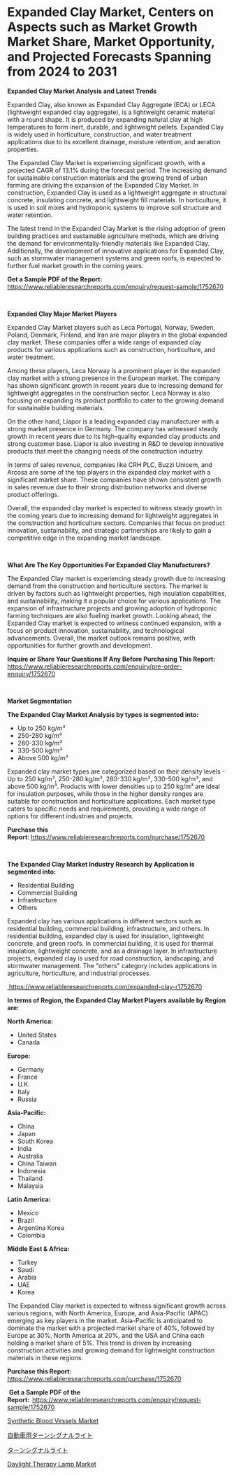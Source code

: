 <p><h1>Expanded Clay Market, Centers on Aspects such as Market Growth Market Share, Market Opportunity, and Projected Forecasts Spanning from 2024 to 2031</h1></p><p><strong>Expanded Clay Market Analysis and Latest Trends</strong></p>
<p><p>Expanded Clay, also known as Expanded Clay Aggregate (ECA) or LECA (lightweight expanded clay aggregate), is a lightweight ceramic material with a round shape. It is produced by expanding natural clay at high temperatures to form inert, durable, and lightweight pellets. Expanded Clay is widely used in horticulture, construction, and water treatment applications due to its excellent drainage, moisture retention, and aeration properties.</p><p>The Expanded Clay Market is experiencing significant growth, with a projected CAGR of 13.1% during the forecast period. The increasing demand for sustainable construction materials and the growing trend of urban farming are driving the expansion of the Expanded Clay Market. In construction, Expanded Clay is used as a lightweight aggregate in structural concrete, insulating concrete, and lightweight fill materials. In horticulture, it is used in soil mixes and hydroponic systems to improve soil structure and water retention.</p><p>The latest trend in the Expanded Clay Market is the rising adoption of green building practices and sustainable agriculture methods, which are driving the demand for environmentally-friendly materials like Expanded Clay. Additionally, the development of innovative applications for Expanded Clay, such as stormwater management systems and green roofs, is expected to further fuel market growth in the coming years.</p></p>
<p><strong>Get a Sample PDF of the Report:&nbsp;</strong> <a href="https://www.reliableresearchreports.com/enquiry/request-sample/1752670">https://www.reliableresearchreports.com/enquiry/request-sample/1752670</a></p>
<p>&nbsp;</p>
<p><strong>Expanded Clay Major Market Players</strong></p>
<p><p>Expanded Clay Market players such as Leca Portugal, Norway, Sweden, Poland, Denmark, Finland, and Iran are major players in the global expanded clay market. These companies offer a wide range of expanded clay products for various applications such as construction, horticulture, and water treatment.</p><p>Among these players, Leca Norway is a prominent player in the expanded clay market with a strong presence in the European market. The company has shown significant growth in recent years due to increasing demand for lightweight aggregates in the construction sector. Leca Norway is also focusing on expanding its product portfolio to cater to the growing demand for sustainable building materials.</p><p>On the other hand, Liapor is a leading expanded clay manufacturer with a strong market presence in Germany. The company has witnessed steady growth in recent years due to its high-quality expanded clay products and strong customer base. Liapor is also investing in R&D to develop innovative products that meet the changing needs of the construction industry.</p><p>In terms of sales revenue, companies like CRH PLC, Buzzi Unicem, and Arcosa are some of the top players in the expanded clay market with a significant market share. These companies have shown consistent growth in sales revenue due to their strong distribution networks and diverse product offerings.</p><p>Overall, the expanded clay market is expected to witness steady growth in the coming years due to increasing demand for lightweight aggregates in the construction and horticulture sectors. Companies that focus on product innovation, sustainability, and strategic partnerships are likely to gain a competitive edge in the expanding market landscape.</p></p>
<p>&nbsp;</p>
<p><strong>What Are The Key Opportunities For Expanded Clay Manufacturers?</strong></p>
<p><p>The Expanded Clay market is experiencing steady growth due to increasing demand from the construction and horticulture sectors. The market is driven by factors such as lightweight properties, high insulation capabilities, and sustainability, making it a popular choice for various applications. The expansion of infrastructure projects and growing adoption of hydroponic farming techniques are also fueling market growth. Looking ahead, the Expanded Clay market is expected to witness continued expansion, with a focus on product innovation, sustainability, and technological advancements. Overall, the market outlook remains positive, with opportunities for further growth and development.</p></p>
<p><strong>Inquire or Share Your Questions If Any Before Purchasing This Report:</strong> <a href="https://www.reliableresearchreports.com/enquiry/pre-order-enquiry/1752670">https://www.reliableresearchreports.com/enquiry/pre-order-enquiry/1752670</a></p>
<p>&nbsp;</p>
<p><strong>Market Segmentation</strong></p>
<p><strong>The Expanded Clay Market Analysis by types is segmented into:</strong></p>
<p><ul><li>Up to 250 kg/m³</li><li>250-280 kg/m³</li><li>280-330 kg/m³</li><li>330-500 kg/m³</li><li>Above 500 kg/m³</li></ul></p>
<p><p>Expanded clay market types are categorized based on their density levels - Up to 250 kg/m³, 250-280 kg/m³, 280-330 kg/m³, 330-500 kg/m³, and above 500 kg/m³. Products with lower densities up to 250 kg/m³ are ideal for insulation purposes, while those in the higher density ranges are suitable for construction and horticulture applications. Each market type caters to specific needs and requirements, providing a wide range of options for different industries and projects.</p></p>
<p><strong>Purchase this Report:&nbsp;</strong><a href="https://www.reliableresearchreports.com/purchase/1752670">https://www.reliableresearchreports.com/purchase/1752670</a></p>
<p>&nbsp;</p>
<p><strong>The Expanded Clay Market Industry Research by Application is segmented into:</strong></p>
<p><ul><li>Residential Building</li><li>Commercial Building</li><li>Infrastructure</li><li>Others</li></ul></p>
<p><p>Expanded clay has various applications in different sectors such as residential building, commercial building, infrastructure, and others. In residential building, expanded clay is used for insulation, lightweight concrete, and green roofs. In commercial building, it is used for thermal insulation, lightweight concrete, and as a drainage layer. In infrastructure projects, expanded clay is used for road construction, landscaping, and stormwater management. The "others" category includes applications in agriculture, horticulture, and industrial processes.</p></p>
<p><a href="https://www.reliableresearchreports.com/expanded-clay-r1752670">&nbsp;https://www.reliableresearchreports.com/expanded-clay-r1752670</a></p>
<p><strong>In terms of Region, the Expanded Clay Market Players available by Region are:</strong></p>
<p>
    <p> <strong> North America: </strong>
        <ul>
            <li>United States</li>
            <li>Canada</li>
        </ul>
        </p> 
    <p> <strong> Europe: </strong>
        <ul>
            <li>Germany</li>
            <li>France</li>
            <li>U.K.</li>
            <li>Italy</li>
            <li>Russia</li>
        </ul>
        </p> 
    <p> <strong> Asia-Pacific: </strong>
        <ul>
            <li>China</li>
            <li>Japan</li>
            <li>South Korea</li>
            <li>India</li>
            <li>Australia</li>
            <li>China Taiwan</li>
            <li>Indonesia</li>
            <li>Thailand</li>
            <li>Malaysia</li>
        </ul>
        </p> 
    <p> <strong> Latin America: </strong>
        <ul>
            <li>Mexico</li>
            <li>Brazil</li>
            <li>Argentina Korea</li>
            <li>Colombia</li>
        </ul>
        </p> 
    <p> <strong> Middle East & Africa: </strong>
        <ul>
            <li>Turkey</li>
            <li>Saudi</li>
            <li>Arabia</li>
            <li>UAE</li>
            <li>Korea</li>
        </ul>
    </p>
    </p>
<p><p>The Expanded Clay market is expected to witness significant growth across various regions, with North America, Europe, and Asia-Pacific (APAC) emerging as key players in the market. Asia-Pacific is anticipated to dominate the market with a projected market share of 40%, followed by Europe at 30%, North America at 20%, and the USA and China each holding a market share of 5%. This trend is driven by increasing construction activities and growing demand for lightweight construction materials in these regions.</p></p>
<p><strong>Purchase this Report: </strong><a href="https://www.reliableresearchreports.com/purchase/1752670">https://www.reliableresearchreports.com/purchase/1752670</a></p>
<p>&nbsp;<strong>Get a Sample PDF of the Report:&nbsp;&nbsp;</strong><a href="https://www.reliableresearchreports.com/enquiry/request-sample/1752670">https://www.reliableresearchreports.com/enquiry/request-sample/1752670</a></p>
<p><strong></strong></p>
<p><p><a href="https://github.com/nathandecarvalho/Market-Research-Report-List-4/blob/main/synthetic-blood-vessels-market.md">Synthetic Blood Vessels Market</a></p><p><a href="https://github.com/EstaSprer20231/Market-Research-Report-List-2/blob/main/5029797173659.md">自動車用ターンシグナルライト</a></p><p><a href="https://github.com/klon646/Market-Research-Report-List-2/blob/main/9458192173660.md">ターンシグナルライト</a></p><p><a href="https://github.com/julyju69/Market-Research-Report-List-4/blob/main/daylight-therapy-lamp-market.md">Daylight Therapy Lamp Market</a></p></p>